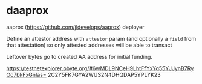 # daaprox
aaprox (https://github.com/jldevelops/aaprox) deployer

Define an attestor address with `attestor` param (and optionally a `field` from that attestation) so only attested addresses will be able to transact

Leftover bytes go to created AA address for initial funding.

https://testnetexplorer.obyte.org/#6wMDL9NCeH9LhtFfYxYq55YJJynB7RyOc7bkFxGnIas=
2C2Y5FK7GYA2WUS2N4DHQDAP5YPLYK23
